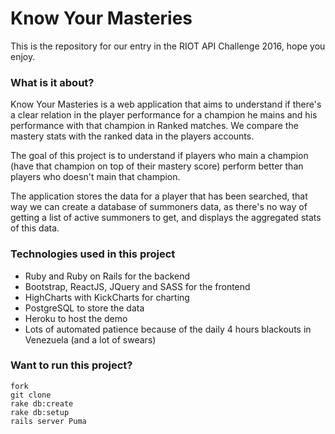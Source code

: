 # Know Your Masteries

This is the repository for our entry in the RIOT API Challenge 2016, hope you enjoy.

### What is it about?

Know Your Masteries is a web application that aims to understand if there's a clear relation in the player performance for a champion he mains and his performance  with that champion in Ranked matches. We compare the mastery stats with the ranked data in the players accounts.

The goal of this project is to understand if players who main a champion (have that champion on top of their mastery score) perform better than players who doesn't main that champion. 

The application stores the data for a player that has been searched, that way we can create a database of summoners data, as there's no way of getting a list of active summoners to get, and displays the aggregated stats of this data.

### Technologies used in this project

- Ruby and Ruby on Rails for the backend
- Bootstrap, ReactJS, JQuery and SASS for the frontend
- HighCharts with KickCharts for charting
- PostgreSQL to store the data
- Heroku to host the demo
- Lots of automated patience because of the daily 4 hours blackouts in Venezuela (and a lot of swears)

### Want to run this project?

```
fork
git clone
rake db:create
rake db:setup
rails server Puma
```